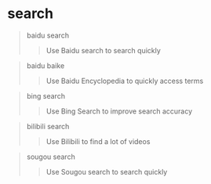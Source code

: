 # search
>baidu search
>>Use Baidu search to search quickly

>baidu baike
>>Use Baidu Encyclopedia to quickly access terms

>bing search
>>Use Bing Search to improve search accuracy

>bilibili search
>>Use Bilibili to find a lot of videos

>sougou search
>>Use Sougou search to search quickly
